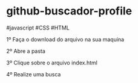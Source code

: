 # github-buscador-profile
 #javascript
 #CSS
 #HTML
 
 
 1º Faça o download do arquivo na sua maquina
 
 2º Abre a pasta 
 
 3º Clique sobre o arquivo index.html
 
 4º Realize uma busca
 
 
 
 

